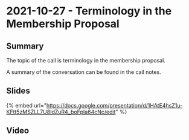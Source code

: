 # 2021-10-27 - Terminology in the Membership Proposal

## Summary

The topic of the call is terminology in the membership proposal.&#x20;

A summary of the conversation can be found in the call notes.

## Slides

{% embed url="https://docs.google.com/presentation/d/1HAtE4hsZ1u-KFtt5zMSZLL7U8IdZuR4_boFpIa64cNc/edit" %}

## Video
